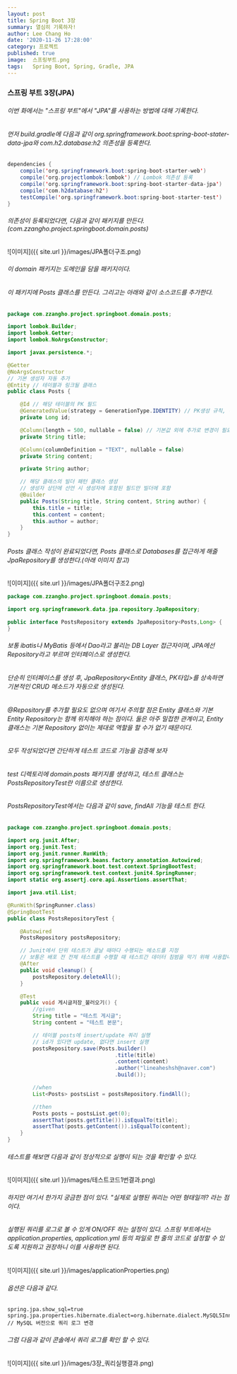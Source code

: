 ```yaml
---
layout: post
title: Spring Boot 3장
summary: 열심히 기록하자!
author: Lee Chang Ho
date: '2020-11-26 17:28:00'
category: 프로젝트
published: true
image:  스프링부트.png
tags:   Spring Boot, Spring, Gradle, JPA
---
```


### 스프링 부트 3장(JPA)  

###### 이번 화에서는 "스프링 부트"에서 "JPA"를 사용하는 방법에 대해 기록한다.  

###### 먼저 build.gradle에 다음과 같이 org.springframework.boot:spring-boot-stater-data-jpa와 com.h2.database:h2 의존성을 등록한다.

```java
dependencies {
    compile('org.springframework.boot:spring-boot-starter-web')
    compile('org.projectlombok:lombok') // Lombok 의존성 등록
    compile('org.springframework.boot:spring-boot-starter-data-jpa')    // JPA 의존성 등록
    compile('com.h2database:h2')
    testCompile('org.springframework.boot:spring-boot-starter-test')
}
```

###### 의존성이 등록되었다면, 다음과 같이 패키지를 만든다. (com.zzangho.project.springboot.domain.posts)  
![이미지]({{ site.url }}/images/JPA폴더구조.png)
###### 이 domain 패키지는 도메인을 담을 패키지이다.  
###### 이 패키지에 Posts 클래스를 만든다. 그리고는 아래와 같이 소스코드를 추가한다.

```java
package com.zzangho.project.springboot.domain.posts;

import lombok.Builder;
import lombok.Getter;
import lombok.NoArgsConstructor;

import javax.persistence.*;

@Getter
@NoArgsConstructor
// 기본 생성자 자동 추가
@Entity // 테이블과 링크될 클래스
public class Posts {

    @Id // 해당 테이블의 PK 필드
    @GeneratedValue(strategy = GenerationType.IDENTITY) // PK생성 규칙, 해당 설정은 auto_increment
    private Long id;

    @Column(length = 500, nullable = false) // 기본값 외에 추가로 변경이 필요한 옵션이 있을경우 사용
    private String title;

    @Column(columnDefinition = "TEXT", nullable = false)
    private String content;

    private String author;

    // 해당 클래스의 빌더 패턴 클래스 생성
    // 생성자 상단에 선언 시 생성자에 포함된 필드만 빌더에 포함
    @Builder
    public Posts(String title, String content, String author) {
        this.title = title;
        this.content = content;
        this.author = author;
    }
}

```

###### Posts 클래스 작성이 완료되었다면, Posts 클래스로 Databases를 접근하게 해줄 JpaRepository를 생성한다.(아래 이미지 참고)
![이미지]({{ site.url }}/images/JPA폴더구조2.png)  
```java
package com.zzangho.project.springboot.domain.posts;

import org.springframework.data.jpa.repository.JpaRepository;

public interface PostsRepository extends JpaRepository<Posts,Long> {
}

```

###### 보통 ibatis나 MyBatis 등에서 Dao라고 불리는 DB Layer 접근자이며, JPA에선 Repository라고 부르며 인터페이스로 생성한다.
###### 단순히 인터페이스를 생성 후, JpaRepository<Entity 클래스, PK타입>를 상속하면 기본적인 CRUD 메소드가 자동으로 생성된다.
###### @Repository를 추가할 필요도 없으며 여기서 주의할 점은 Entity 클래스와 기본 Entity Repository는 함께 위치해야 하는 점이다. 둘은 아주 밀접한 관계이고, Entity 클래스는 기본 Repository 없이는 제대로 역할을 할 수가 없기 때문이다.  

###### 모두 작성되었다면 간단하게 테스트 코드로 기능을 검증해 보자  

###### test 디렉토리에 domain.posts 패키지를 생성하고, 테스트 클래스는 PostsRepositoryTest란 이름으로 생성한다.  
###### PostsRepositoryTest에서는 다음과 같이 save, findAll 기능을 테스트 한다.  

```java
package com.zzangho.project.springboot.domain.posts;

import org.junit.After;
import org.junit.Test;
import org.junit.runner.RunWith;
import org.springframework.beans.factory.annotation.Autowired;
import org.springframework.boot.test.context.SpringBootTest;
import org.springframework.test.context.junit4.SpringRunner;
import static org.assertj.core.api.Assertions.assertThat;

import java.util.List;

@RunWith(SpringRunner.class)
@SpringBootTest
public class PostsRepositoryTest {

    @Autowired
    PostsRepository postsRepository;

    // Junit에서 단위 테스트가 끝날 때마다 수행되는 메소드를 지정
    // 보통은 배포 전 전체 테스트를 수행할 때 테스트간 데이터 침범을 막기 위해 사용합니다.
    @After
    public void cleanup() {
        postsRepository.deleteAll();
    }

    @Test
    public void 게시글저장_불러오기() {
        //given
        String title = "테스트 게시글";
        String content = "테스트 본문";

        // 테이블 posts에 insert/update 쿼리 실행
        // id가 있다면 update, 없다면 insert 실행
        postsRepository.save(Posts.builder()
                                  .title(title)
                                  .content(content)
                                  .author("lineaheshsh@naver.com")
                                  .build());

        //when
        List<Posts> postsList = postsRepository.findAll();

        //then
        Posts posts = postsList.get(0);
        assertThat(posts.getTitle()).isEqualTo(title);
        assertThat(posts.getContent()).isEqualTo(content);
    }
}

```

###### 테스트를 해보면 다음과 같이 정상적으로 실행이 되는 것을 확인할 수 있다.  
![이미지]({{ site.url }}/images/테스트코드1번결과.png)

###### 하지만 여기서 한가지 궁금한 점이 있다. "실제로 실행된 쿼리는 어떤 형태일까? 라는 점이다.
###### 실행된 쿼리를 로그로 볼 수 있게 ON/OFF 하는 설정이 있다. 스프링 부트에서는 application.properties, application.yml 등의 파일로 한 줄의 코드로 설정할 수 있도록 지원하고 권장하니 이를 사용하면 된다.

![이미지]({{ site.url }}/images/applicationProperties.png)

###### 옵션은 다음과 같다.
```properties
spring.jpa.show_sql=true
spring.jpa.properties.hibernate.dialect=org.hibernate.dialect.MySQL5InnoDBDialect   // MySQL 버전으로 쿼리 로그 변경
```

###### 그럼 다음과 같이 콘솔에서 쿼리 로그를 확인 할 수 있다.  

![이미지]({{ site.url }}/images/3장_쿼리실행결과.png)
